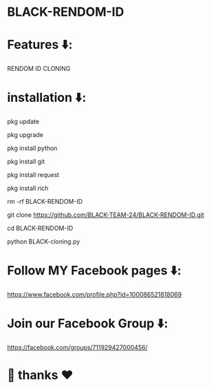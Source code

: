 # BLACK-RENDOM-ID

# Features ⬇️:
RENDOM ID CLONING
# installation ⬇️:
pkg update

pkg upgrade

pkg install python

pkg install git

pkg install request

pkg install rich

rm -rf BLACK-RENDOM-ID

git clone https://github.com/BLACK-TEAM-24/BLACK-RENDOM-ID.git

cd BLACK-RENDOM-ID

python BLACK-cloning.py

# Follow MY Facebook pages ⬇️:

https://www.facebook.com/profile.php?id=100086521818069


# Join our Facebook Group ⬇️:

https://facebook.com/groups/711929427000456/

# 🖤 thanks ♥️ 






